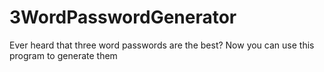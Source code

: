 # 3WordPasswordGenerator
Ever heard that three word passwords are the best? Now you can use this program to generate them
